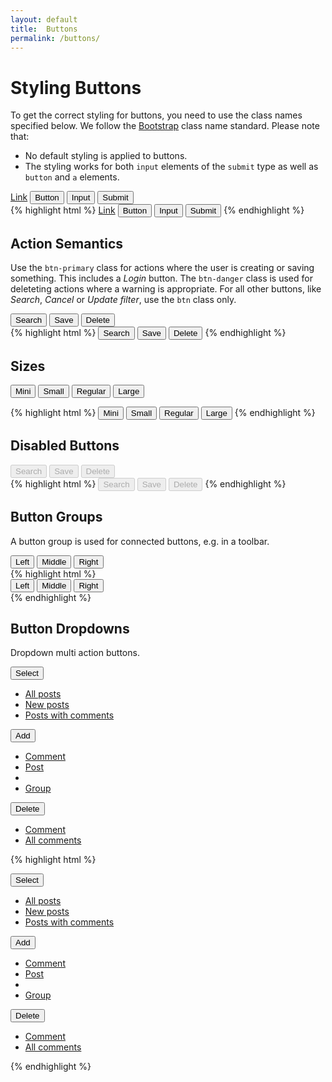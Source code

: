 ```yaml
---
layout: default
title:  Buttons
permalink: /buttons/
---
```


# Styling Buttons
To get the correct styling for buttons, you need to use the class names specified below. We follow the [Bootstrap](http://getbootstrap.com/) class name standard. Please note that:

* No default styling is applied to buttons.
* The styling works for both `input` elements of the `submit` type as well as `button` and `a` elements.

<div class="example">
  <a class="btn" href="#">Link</a>
  <button class="btn" type="submit">Button</button>
  <input class="btn" type="button" value="Input"/>
  <input class="btn" type="submit" value="Submit"/>
</div>
{% highlight html %}
<a class="btn" href="#">Link</a>
<button class="btn" type="submit">Button</button>
<input class="btn" type="button" value="Input"/>
<input class="btn" type="submit" value="Submit"/>
{% endhighlight %}


## Action Semantics
Use the `btn-primary` class for actions where the user is creating or saving something. This includes a *Login* button. The `btn-danger` class is used for deleteting actions where a warning is appropriate. For all other buttons, like *Search*, *Cancel* or *Update filter*, use the `btn` class only.

<div class="example">
  <button class="btn">Search</button>
  <button class="btn btn-primary">Save</button>
  <button class="btn btn-danger">Delete</button>
</div>
{% highlight html %}
<button class="btn">Search</button>
<button class="btn btn-primary">Save</button>
<button class="btn btn-danger">Delete</button>
{% endhighlight %}

## Sizes
<div class="example">
  <button class="btn btn-mini">Mini</button>
  <button class="btn btn-small">Small</button>
  <button class="btn">Regular</button>
  <button class="btn btn-large">Large</button>
</div>

{% highlight html %}
<button class="btn btn-mini">Mini</button>
<button class="btn btn-small">Small</button>
<button class="btn">Regular</button>
<button class="btn btn-large">Large</button>
{% endhighlight %}

## Disabled Buttons

<div class="example">
  <button class="btn disabled" disabled="disabled">Search</button>
  <button class="btn btn-primary disabled" disabled="disabled">Save</button>
  <button class="btn btn-danger disabled" disabled="disabled">Delete</button>
</div>
{% highlight html %}
<button class="btn disabled" disabled="disabled">Search</button>
<button class="btn btn-primary disabled" disabled="disabled">Save</button>
<button class="btn btn-danger disabled" disabled="disabled">Delete</button>
{% endhighlight %}

## Button Groups
A button group is used for connected buttons, e.g. in a toolbar.

<div class="example">
  <div class="btn-group">
    <button class="btn">Left</button>
    <button class="btn">Middle</button>
    <button class="btn">Right</button>
  </div>
</div>
{% highlight html %}
<div class="btn-group">
  <button class="btn">Left</button>
  <button class="btn">Middle</button>
  <button class="btn">Right</button>
</div>
{% endhighlight %}


## Button Dropdowns

Dropdown multi action buttons.

<div class="example">
  <div class="btn-toolbar">
    <div class="btn-group">
      <button class="btn dropdown-toggle" data-toggle="dropdown">Select <span class="icon-caret-down"></span></button>
      <ul class="dropdown-menu">
        <li><a href="#">All posts</a></li>
        <li><a href="#">New posts</a></li>
        <li><a href="#">Posts with comments</a></li>
      </ul>
    </div>
    <div class="btn-group">
      <button class="btn btn-primary dropdown-toggle" data-toggle="dropdown">Add <span class="icon-caret-down"></span></button>
      <ul class="dropdown-menu">
        <li><a href="#">Comment</a></li>
        <li><a href="#">Post</a></li>
        <li class="divider"></li>
        <li><a href="#">Group</a></li>
      </ul>
    </div>
    <div class="btn-group">
      <button class="btn btn-danger dropdown-toggle" data-toggle="dropdown">Delete <span class="icon-caret-down"></span></button>
      <ul class="dropdown-menu">
        <li><a href="#">Comment</a></li>
        <li><a href="#">All comments</a></li>
      </ul>
    </div>
  </div>
</div>

{% highlight html %}
<div class="example">
  <div class="btn-toolbar">
    <div class="btn-group">
      <button class="btn dropdown-toggle" data-toggle="dropdown">Select <span class="icon-caret-down"></span></button>
      <ul class="dropdown-menu">
        <li><a href="#">All posts</a></li>
        <li><a href="#">New posts</a></li>
        <li><a href="#">Posts with comments</a></li>
      </ul>
    </div>
    <div class="btn-group">
      <button class="btn btn-primary dropdown-toggle" data-toggle="dropdown">Add <span class="icon-caret-down"></span></button>
      <ul class="dropdown-menu">
        <li><a href="#">Comment</a></li>
        <li><a href="#">Post</a></li>
        <li class="divider"></li>
        <li><a href="#">Group</a></li>
      </ul>
    </div>
    <div class="btn-group">
      <button class="btn btn-danger dropdown-toggle" data-toggle="dropdown">Delete <span class="icon-caret-down"></span></button>
      <ul class="dropdown-menu">
        <li><a href="#">Comment</a></li>
        <li><a href="#">All comments</a></li>
      </ul>
    </div>
  </div>
</div>
{% endhighlight %}
